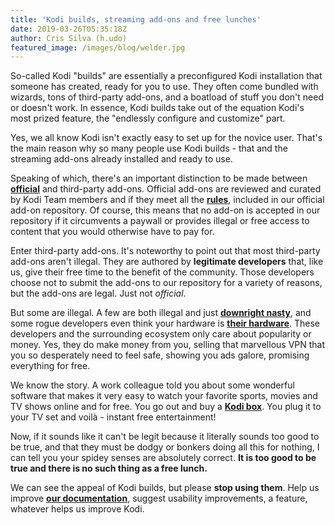 ```yaml
---
title: 'Kodi builds, streaming add-ons and free lunches'
date: 2019-03-26T05:35:18Z
author: Cris Silva (h.udo)
featured_image: /images/blog/welder.jpg
---
```

So-called Kodi "builds" are essentially a preconfigured Kodi installation that someone has created, ready for you to use. They often come bundled with wizards, tons of third-party add-ons, and a boatload of stuff you don't need or doesn't work. In essence, Kodi builds take out of the equation Kodi's most prized feature, the "endlessly configure and customize" part.

 Yes, we all know Kodi isn't exactly easy to set up for the novice user. That's the main reason why so many people use Kodi builds - that and the streaming add-ons already installed and ready to use.

 Speaking of which, there's an important distinction to be made between [**official**](https://kodi.tv/addons "Official Kodi add-ons") and third-party add-ons. Official add-ons are reviewed and curated by Kodi Team members and if they meet all the **[rules](https://kodi.wiki/view/Add-on_rules "Add-on submission rules")**, included in our official add-on repository. Of course, this means that no add-on is accepted in our repository if it circumvents a paywall or provides illegal or free access to content that you would otherwise have to pay for.

 Enter third-party add-ons. It's noteworthy to point out that most third-party add-ons aren't illegal. They are authored by **legitimate developers** that, like us, give their free time to the benefit of the community. Those developers choose not to submit the add-ons to our repository for a variety of reasons, but the add-ons are legal. Just not *official*.

 But some are illegal. A few are both illegal and just **[downright nasty](https://blog.eset.ie/2018/09/13/kodi-add-ons-launch-cryptomining-campaign/)**, and some rogue developers even think your hardware is **[their hardware](https://torrentfreak.com/popular-kodi-addon-exodus-turned-users-into-a-ddos-botnet-170203/)**. These developers and the surrounding ecosystem only care about popularity or money. Yes, they do make money from you, selling that marvellous VPN that you so desperately need to feel safe, showing you ads galore, promising everything for free.

 We know the story. A work colleague told you about some wonderful software that makes it very easy to watch your favorite sports, movies and TV shows online and for free. You go out and buy a **[Kodi box](https://kodi.tv/article/we-do-not-sell-hardware "Kodi box")**. You plug it to your TV set and voilà - instant free entertainment!

 Now, if it sounds like it can't be legit because it literally sounds too good to be true, and that they must be dodgy or bonkers doing all this for nothing, I can tell you your spidey senses are absolutely correct. **It is too good to be true and there is no such thing as a free lunch.**

 We can see the appeal of Kodi builds, but please **stop using them**. Help us improve **[our documentation](https://kodi.wiki/view/Main_Page "Kodi documentation")**, suggest usability improvements, a feature, whatever helps us improve Kodi.

 